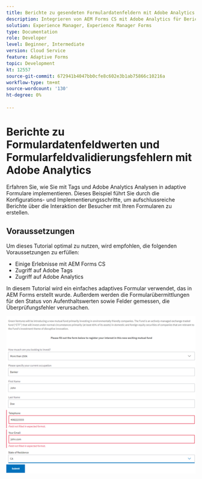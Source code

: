 ```yaml
---
title: Berichte zu gesendeten Formulardatenfeldern mit Adobe Analytics
description: Integrieren von AEM Forms CS mit Adobe Analytics für Berichte zu Formulardatenfeldern
solution: Experience Manager, Experience Manager Forms
type: Documentation
role: Developer
level: Beginner, Intermediate
version: Cloud Service
feature: Adaptive Forms
topic: Development
kt: 12557
source-git-commit: 672941b4047bb0cfe8c602e3b1ab75866c10216a
workflow-type: tm+mt
source-wordcount: '130'
ht-degree: 0%

---
```


# Berichte zu Formulardatenfeldwerten und Formularfeldvalidierungsfehlern mit Adobe Analytics

Erfahren Sie, wie Sie mit Tags und Adobe Analytics Analysen in adaptive Formulare implementieren. Dieses Beispiel führt Sie durch die Konfigurations- und Implementierungsschritte, um aufschlussreiche Berichte über die Interaktion der Besucher mit Ihren Formularen zu erstellen.

## Voraussetzungen

Um dieses Tutorial optimal zu nutzen, wird empfohlen, die folgenden Voraussetzungen zu erfüllen:

* Einige Erlebnisse mit AEM Forms CS
* Zugriff auf Adobe Tags
* Zugriff auf Adobe Analytics



In diesem Tutorial wird ein einfaches adaptives Formular verwendet, das in AEM Forms erstellt wurde. Außerdem werden die Formularübermittlungen für den Status von Aufenthaltswerten sowie Felder gemessen, die Überprüfungsfehler verursachen.

![adaptives Formular](assets/use-case.png)


